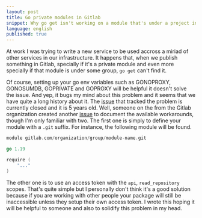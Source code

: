 ```yaml
---
layout: post
title: Go private modules in Gitlab
snippet: Why go get isn't working on a module that's under a project in Gitlab?
language: english
published: true
---
```


At work I was trying to write a new service to be used accross a miriad of other
services in our infrastructure. It happens that, when we publish something in
Gitlab, specially if it's a private module and even more specially if that
module is under some group, `go get` can't find it.

Of course, setting up your go env variables such as GONOPROXY, GONOSUMDB,
GOPRIVATE and GOPROXY will be helpful it doesn't solve the issue. And yep, it
bugs my mind about this problem and it seems that we have quite a  long history
about it. The [issue](https://gitlab.com/gitlab-org/gitlab-foss/-/issues/37832)
that tracked  the problem is currently closed and it is 5 years old. Well,
someone on the from  the Gitlab organization created another
[issue](https://gitlab.com/gitlab-org/gitlab/-/issues/321864) to document the
available workarounds, though I'm only familiar with two. The first one is
simply to define your module with a `.git` suffix. For instance, the following
module will be found.

``` go
module gitlab.com/organization/group/module-name.git

go 1.19

require (
    "..."
)
```

The other one is to use an access token with the `api`, `read_repository`
scopes. That's quite simple but I personally don't think it's a good solution
because if you are working with other people your package will still be
inaccessible unless they setup their own access token. I wrote this hoping it
will be helpful to someone and also to solidify this problem in my head.